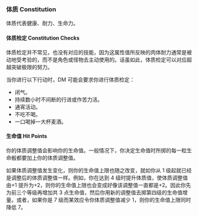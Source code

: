 ### 体质 Constitution

体质代表健康、耐力、生命力。

#### 体质检定 Constitution Checks

体质检定并不常见，也没有对应的技能，因为这属性值所反映的肉体耐力通常是被动地受考验的，而不是角色或怪物去主动使用的。话虽如此，体质检定可以对应超越突破极限的努力。

当你进行以下行动时，DM 可能会要求你进行体质检定：
- 闭气。
- 持续数小时不间断的行进或作苦力活。
- 通宵活动。
- 不吃不喝。
- 一口喝掉一大杯麦酒。

#### 生命值 Hit Points

你的体质调整值会影响你的生命值。一般情况下，你决定生命值时所掷的每一粒生命骰都要加上你的体质调整值。

如果体质调整值发生变化，则你的生命值上限也随之改变，就如你从 1 级起就已经是调整后的体质调整值一样。例如，你在达到 4 级时提升体质值，使体质调整值由+1 提升为+2，则你的生命值上限也会变成好像该调整值一直都是+2。因此你先为前三个等级再增加共 3 点生命值，然后你用新的调整值去掷第四级的生命值增量。或者，如果你是 7 级而某效应令你体质调整值减少 1，则你的生命值上限同时降低 7。

